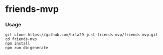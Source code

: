 # friends-mvp

### Usage

```
git clone https://github.com/hrla29-just-friends-mvp/friends-mvp.git
cd friends-mvp
npm install
npm run db:generate
```